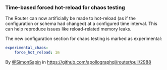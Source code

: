 ### Time-based forced hot-reload for chaos testing

The Router can now artificially be made to hot-reload (as if the configuration or schema had changed) at a configured time interval. This can help reproduce issues like reload-related memory leaks.

The new configuration section for chaos testing is marked as experimental:

```yaml
experimental_chaos:
    force_hot_reload: 1m
```

By [@SimonSapin](https://github.com/SimonSapin) in https://github.com/apollographql/router/pull/2988

